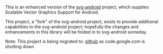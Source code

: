 This is an enhanced version of the [svg-android](http://code.google.com/p/svg-android/) project, which supplies Scalable Vector Graphics Support for Android.

This project, a "fork" of the svg-android project, exists to provide additional capabilities to the svg-android project; hopefully the changes and enhancements in this library will be folded in to svg-android someday.

Note:  This project is being migrated to:
[github](https://github.com/thinkingcow/svg-android-2) as code.google.com is shutting down